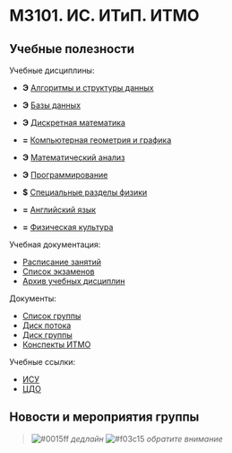# M3101. ИС. ИТиП. ИТМО

## Учебные полезности

Учебные дисциплины:
* **Э** [Алгоритмы и структуры данных](Subjects/Algorithms.md)
* **Э** [Базы данных](Subjects/Databases.md)
* **Э** [Дискретная математика](Subjects/DiscreteMathematics.md)
* **=** [Компьютерная геометрия и графика](Subjects/ComputerGeometryAndGraphics.md)
* **Э** [Математический анализ](Subjects/MathematicalAnalysis.md)
* **Э** [Программирование](Subjects/Programming.md)
* **$** [Специальные разделы физики](Subjects/Physics.md)

* **=** [Английский язык](https://vk.cc/ak65kn)
* **=** [Физическая культура](https://isu.ifmo.ru/pls/apex/f?p=2153:15:108337501947348::NO:RP,3::)

Учебная документация:
* [Расписание занятий](Timetable.md#Расписание)
* [Список экзаменов](Timetable.md#Экзамены)
* [Архив учебных дисциплин](Subjects/Archive/README.md)

Документы:
* [Список группы](GroupList.md)
* [Диск потока](https://drive.google.com/drive/folders/1fC6WB74TOPxm7cGoJRpLWFFAYl6r1nQl)
* [Диск группы](https://drive.google.com/drive/folders/1-vDZS3wehIW1l_QkGFHEEHH3K2wVaMKx)
* [Конспекты ИТМО](http://neerc.ifmo.ru/wiki/)

Учебные ссылки:
* [ИСУ](https://isu.ifmo.ru/)
* [ЦДО](https://de.ifmo.ru/)

## Новости и мероприятия группы

> ![#0015ff](https://placehold.it/15/0015ff/000000?text=+) *дедлайн*  ![#f03c15](https://placehold.it/15/f03c15/000000?text=+) *обратите внимание*

